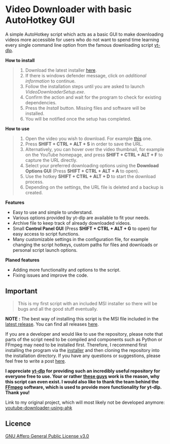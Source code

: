 # Video Downloader with basic AutoHotkey GUI

A simple AutoHotkey script which acts as a basic GUI to make downloading videos more accessible
for users who do not want to spend time learning every single command line option from the famous downloading script [yt-dlp](https://github.com/yt-dlp/yt-dlp).

**How to install**

> 1. Download the latest installer [here](https://github.com/LeoTN/yt-dlp-autohotkey-gui/releases/latest/download/VideoDownloaderInstaller.msi).
> 2. If there is windows defender message, click on *additional information* to continue.
> 3. Follow the installation steps until you are asked to launch *VideoDownloaderSetup.exe*.
> 4. Confirm the action and wait for the program to check for existing dependencies.
> 5. Press the *Install* button. Missing files and software will be installed.
> 6. You will be notified once the setup has completed.

**How to use**

> 1. Open the video you wish to download. For example [this](https://www.youtube.com/watch?v=xvFZjo5PgG0) one.
> 2. Press **SHIFT + CTRL + ALT + S** in order to save the URL.
> 3. Alternatively, you can hover over the video thumbnail, for example on the YouTube homepage,
> and press **SHIFT + CTRL + ALT + F** to capture the URL directly.
> 4. Select your preferred downloading options using the **Download Options GUI**
> (Press **SHIFT + CTRL + ALT + A** to open).
> 5. Use the hotkey **SHIFT + CTRL + ALT + D** to start the download process.
> 6. Depending on the settings, the URL file is deleted and a backup is created.

**Features**

- Easy to use and simple to understand.
- Various options provided by yt-dlp are available to fit your needs.
- Archive file to keep track of already downloaded videos.
- Small **Control Panel GUI** (Press **SHIFT + CTRL + ALT + G** to open) for easy access to script functions.
- Many customizable settings in the configuration file, for example changing the script hotkeys, custom paths for files and downloads or personal script launch options.

**Planed features**

- Adding more functionality and options to the script.
- Fixing issues and improve the code.

## Important

> This is my first script with an included MSI installer so there will be bugs and all the good stuff eventually.

**NOTE :** The best way of installing this script is the MSI file included in the [latest release](https://github.com/LeoTN/yt-dlp-autohotkey-gui/releases/latest). You can find all releases [here](https://github.com/LeoTN/yt-dlp-autohotkey-gui/releases).

If you are a developer and would like to use the repository, please note that parts of the script need to be compiled and components such as Python or FFmpeg may need to be installed first. Therefore, I recommend first installing the program via the [installer](https://github.com/LeoTN/yt-dlp-autohotkey-gui/releases/latest/download/VideoDownloaderInstaller.msi) and then cloning the repository into the installation directory. If you have any questions or suggestions, please feel free to write a post [here](https://github.com/LeoTN/yt-dlp-autohotkey-gui/discussions/categories/q-a).

**I appreciate [yt-dlp](https://github.com/yt-dlp/yt-dlp) for providing such an incredibly useful repository for everyone free to use. Your or rather [these guys](https://github.com/ytdl-org/youtube-dl) work is the reason, why this script can even exist. I would also like to thank the team behind the [FFmpeg](https://ffmpeg.org) software, which is used to provide more functionality for yt-dlp. Thank you!**

Link to my original project, which will most likely not be developed anymore: [youtube-downloader-using-ahk](https://github.com/LeoTN/youtube-downloader-using-ahk)

## Licence

[GNU Affero General Public License v3.0](https://github.com/LeoTN/yt-dlp-autohotkey-gui/blob/main/LICENCE)
